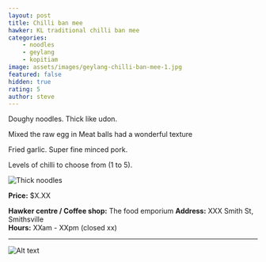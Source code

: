 ```yaml
---
layout: post
title: Chilli ban mee
hawker: KL traditional chilli ban mee
categories: 
    - noodles
    - geylang
    - kopitiam
image: assets/images/geylang-chilli-ban-mee-1.jpg
featured: false
hidden: true
rating: 5
author: steve
---
```


Doughy noodles. Thick like udon.

Mixed the raw egg in
Meat balls had a wonderful texture 

Fried garlic. Super fine minced pork. 

Levels of chilli to choose from (1 to 5). 

![Thick noodles](/assets/images/geylang-chilli-ban-mee-2.jpg "Thick noodles")

**Price:** $X.XX  

**Hawker centre / Coffee shop:** The food emporium
**Address:** XXX Smith St, Smithsville  
**Hours:** XXam - XXpm (closed xx)  

***  

![Alt text](/assets/images/geylang-chilli-ban-mee-3.jpg "description text")